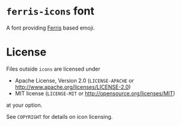 # `ferris-icons` font

A font providing [Ferris] based emoji.

[Ferris]: <https://rustacean.net/>

# License

Files outside `icons` are licensed under

 * Apache License, Version 2.0 (`LICENSE-APACHE` or <http://www.apache.org/licenses/LICENSE-2.0>)
 * MIT license (`LICENSE-MIT` or <http://opensource.org/licenses/MIT>)

at your option.

See `COPYRIGHT` for details on icon licensing.
